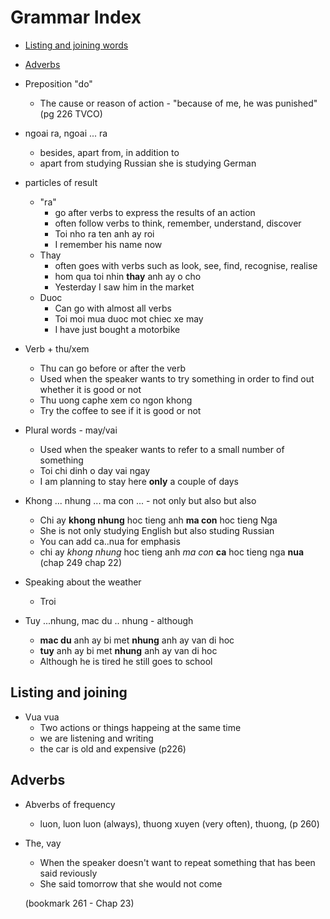 # Grammar Index

- [Listing and joining words](#listing-and-joining)
- [Adverbs](#adverbs)

- Preposition "do"
	- The cause or reason of action - "because of me, he was punished" (pg 226 TVCO)

- ngoai ra, ngoai ... ra
	- besides, apart from, in addition to
	- apart from studying Russian she is studying German

- particles of result
	- "ra"
		- go after verbs to express the results of an action
		- often follow verbs to think, remember, understand, discover
		- Toi nho ra ten anh ay roi
		- I remember his name now
	- Thay
		- often goes with verbs such as look, see, find, recognise, realise
		- hom qua toi nhin **thay** anh ay o cho
		- Yesterday I saw him in the market
	- Duoc
		- Can go with almost all verbs
		- Toi moi mua duoc mot chiec xe may
		- I have just bought a motorbike	

- Verb + thu/xem
	- Thu can go before or after the verb
	- Used when the speaker wants to try something in order to find out whether it is good or not
	- Thu uong caphe xem co ngon khong
	- Try the coffee to see if it is good or not

- Plural words - may/vai
	- Used when the speaker wants to refer to a small number of something
	- Toi chi dinh o day vai ngay
	- I am planning to stay here **only** a couple of days
	
- Khong ... nhung ... ma con ... - not only but also but also 
	-  Chi ay **khong nhung** hoc tieng anh **ma con** hoc tieng Nga
	-  She is not only studying English but also studing Russian
	-  You can add ca..nua for emphasis
	-  chi ay _khong nhung_ hoc tieng anh _ma con_ **ca** hoc tieng nga **nua** (chap 249 chap 22)

- Speaking about the weather
	- Troi 

- Tuy ...nhung, mac du .. nhung - although
	- **mac du** anh ay bi met **nhung** anh ay van di hoc
	- **tuy** anh ay bi met **nhung** anh ay van di hoc
	- Although he is tired he still goes to school

## Listing and joining

- Vua vua
	- Two actions or things happeing at the same time
	- we are listening and writing
	- the car is old and expensive (p226)

## Adverbs

- Abverbs of frequency
	- luon, luon luon (always), thuong xuyen (very often), thuong, (p 260)



- The, vay
	- When the speaker doesn't want to repeat something that has been said reviously
	- She said tomorrow that she would not come

	
	(bookmark 261 - Chap 23)
